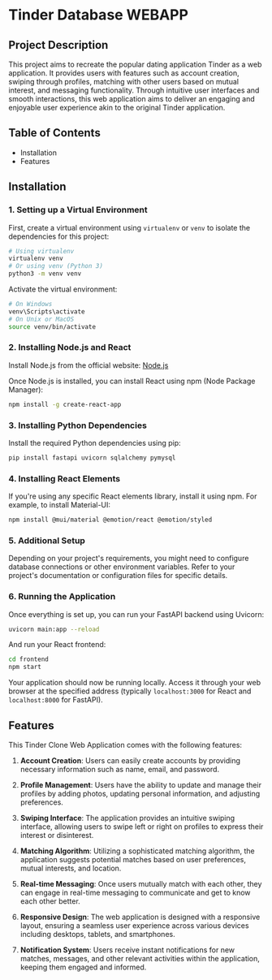 # Tinder Database WEBAPP
## Project Description
This project aims to recreate the popular dating application Tinder as a web application. It provides users with features such as account creation, swiping through profiles, matching with other users based on mutual interest, and messaging functionality. Through intuitive user interfaces and smooth interactions, this web application aims to deliver an engaging and enjoyable user experience akin to the original Tinder application.

## Table of Contents
* Installation
* Features

## Installation
### 1. Setting up a Virtual Environment

First, create a virtual environment using `virtualenv` or `venv` to isolate the dependencies for this project:

```bash
# Using virtualenv
virtualenv venv
# Or using venv (Python 3)
python3 -m venv venv
```

Activate the virtual environment:

```bash
# On Windows
venv\Scripts\activate
# On Unix or MacOS
source venv/bin/activate
```

### 2. Installing Node.js and React

Install Node.js from the official website: [Node.js](https://nodejs.org/)

Once Node.js is installed, you can install React using npm (Node Package Manager):

```bash
npm install -g create-react-app
```

### 3. Installing Python Dependencies

Install the required Python dependencies using pip:

```bash
pip install fastapi uvicorn sqlalchemy pymysql
```

### 4. Installing React Elements

If you're using any specific React elements library, install it using npm. For example, to install Material-UI:

```bash
npm install @mui/material @emotion/react @emotion/styled
```

### 5. Additional Setup

Depending on your project's requirements, you might need to configure database connections or other environment variables. Refer to your project's documentation or configuration files for specific details.

### 6. Running the Application

Once everything is set up, you can run your FastAPI backend using Uvicorn:

```bash
uvicorn main:app --reload
```

And run your React frontend:

```bash
cd frontend
npm start
```

Your application should now be running locally. Access it through your web browser at the specified address (typically `localhost:3000` for React and `localhost:8000` for FastAPI).
## Features

This Tinder Clone Web Application comes with the following features:

1. **Account Creation**: Users can easily create accounts by providing necessary information such as name, email, and password.

2. **Profile Management**: Users have the ability to update and manage their profiles by adding photos, updating personal information, and adjusting preferences.

3. **Swiping Interface**: The application provides an intuitive swiping interface, allowing users to swipe left or right on profiles to express their interest or disinterest.

4. **Matching Algorithm**: Utilizing a sophisticated matching algorithm, the application suggests potential matches based on user preferences, mutual interests, and location.

5. **Real-time Messaging**: Once users mutually match with each other, they can engage in real-time messaging to communicate and get to know each other better.

6. **Responsive Design**: The web application is designed with a responsive layout, ensuring a seamless user experience across various devices including desktops, tablets, and smartphones.

7. **Notification System**: Users receive instant notifications for new matches, messages, and other relevant activities within the application, keeping them engaged and informed.
